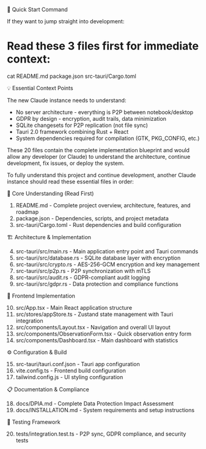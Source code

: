 🔧 Quick Start Command

  If they want to jump straight into development:
  # Read these 3 files first for immediate context:
  cat README.md package.json src-tauri/Cargo.toml

  💡 Essential Context Points

  The new Claude instance needs to understand:
  - No server architecture - everything is P2P between notebook/desktop
  - GDPR by design - encryption, audit trails, data minimization
  - SQLite changesets for P2P replication (not file sync)
  - Tauri 2.0 framework combining Rust + React
  - System dependencies required for compilation (GTK, PKG_CONFIG, etc.)

  These 20 files contain the complete implementation blueprint and would allow
  any developer (or Claude) to understand the architecture, continue
  development, fix issues, or deploy the system.


To fully understand this project and continue development, another Claude
  instance should read these essential files in order:

  🎯 Core Understanding (Read First)

  1. README.md - Complete project overview, architecture, features, and roadmap
  2. package.json - Dependencies, scripts, and project metadata
  3. src-tauri/Cargo.toml - Rust dependencies and build configuration

  🏗️ Architecture & Implementation

  4. src-tauri/src/main.rs - Main application entry point and Tauri commands
  5. src-tauri/src/database.rs - SQLite database layer with encryption
  6. src-tauri/src/crypto.rs - AES-256-GCM encryption and key management
  7. src-tauri/src/p2p.rs - P2P synchronization with mTLS
  8. src-tauri/src/audit.rs - GDPR-compliant audit logging
  9. src-tauri/src/gdpr.rs - Data protection and compliance functions

  📱 Frontend Implementation

  10. src/App.tsx - Main React application structure
  11. src/stores/appStore.ts - Zustand state management with Tauri integration
  12. src/components/Layout.tsx - Navigation and overall UI layout
  13. src/components/ObservationForm.tsx - Quick observation entry form
  14. src/components/Dashboard.tsx - Main dashboard with statistics

  ⚙️ Configuration & Build

  15. src-tauri/tauri.conf.json - Tauri app configuration
  16. vite.config.ts - Frontend build configuration
  17. tailwind.config.js - UI styling configuration

  📋 Documentation & Compliance

  18. docs/DPIA.md - Complete Data Protection Impact Assessment
  19. docs/INSTALLATION.md - System requirements and setup instructions

  🧪 Testing Framework

  20. tests/integration.test.ts - P2P sync, GDPR compliance, and security tests

  
